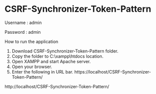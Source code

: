 # CSRF-Synchronizer-Token-Pattern

Username : admin

Password : admin

How to run the application
1. Download CSRF-Synchronizer-Token-Pattern folder.
2. Copy the folder to C:\xampp\htdocs location.
3. Open XAMPP and start Apache server.
4. Open your browser.
5. Enter the following in URL bar.
  https://localhost/CSRF-Synchronizer-Token-Pattern/
  
  http://localhost/CSRF-Synchronizer-Token-Pattern/

